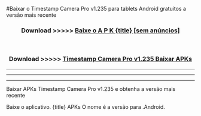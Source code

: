 #Baixar o Timestamp Camera Pro v1.235  para tablets Android gratuitos a versão mais recente


<div align="center">
<h3>Download >>>>> <a href="https://pt-web.web.app/?pt= {title}">Baixe o A P K {title} [sem anúncios]</a></h3><br>

<h3>Download >>>>> <a href="https://pt-web.web.app/?pt= {title}">Timestamp Camera Pro v1.235 Baixar APKs</a></h3>
</div>

----------------------------------------------------------

----------------------------------------------------------

----------------------------------------------------------

Baixar APKs Timestamp Camera Pro v1.235 e obtenha a versão mais recente

Baixe o aplicativo. {title} APKs O nome é a versão para .Android.


